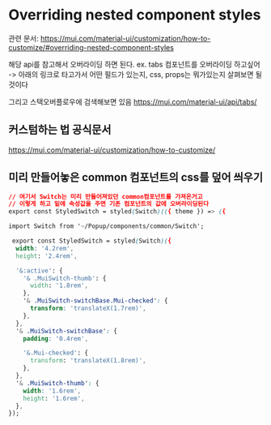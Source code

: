 # Overriding nested component styles

관련 문서: https://mui.com/material-ui/customization/how-to-customize/#overriding-nested-component-styles

해당 api를 참고해서 오버라이딩 하면 된다.
ex. tabs 컴포넌트를 오버라이딩 하고싶어
-> 아래의 링크로 타고가서 어떤 필드가 있는지, css, props는 뭐가있는지 살펴보면 될 것이다

그리고 스택오버플로우에 검색해보면 있음
https://mui.com/material-ui/api/tabs/

## 커스텀하는 법 공식문서

https://mui.com/material-ui/customization/how-to-customize/

## 미리 만들어놓은 common 컴포넌트의 css를 덮어 씌우기

```css
// 여기서 Switch는 미리 만들어져있던 common컴포넌트를 가져온거고
// 이렇게 하고 밑에 속성값을 주면 기존 컴포넌트의 값에 오버라이딩된다
export const StyledSwitch = styled(Switch)(({ theme }) => ({
```

```css
import Switch from '~/Popup/components/common/Switch';

 export const StyledSwitch = styled(Switch)({
  width: '4.2rem',
  height: '2.4rem',

  '&:active': {
    '& .MuiSwitch-thumb': {
      width: '1.8rem',
    },
    '& .MuiSwitch-switchBase.Mui-checked': {
      transform: 'translateX(1.7rem)',
    },
  },
  '& .MuiSwitch-switchBase': {
    padding: '0.4rem',

    '&.Mui-checked': {
      transform: 'translateX(1.8rem)',
    },
  },
  '& .MuiSwitch-thumb': {
    width: '1.6rem',
    height: '1.6rem',
  },
});
```

